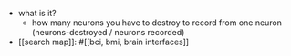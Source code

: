   * what is it?
    * how many neurons you have to destroy to record from one neuron (neurons-destroyed / neurons recorded)
  * [[search map]]: #[[bci, bmi, brain interfaces]]